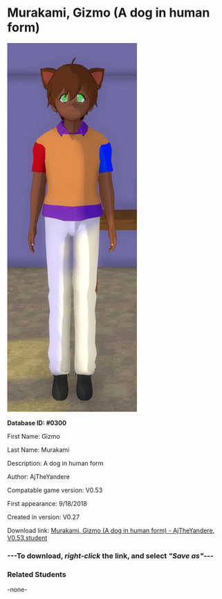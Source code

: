 # Murakami, Gizmo (A dog in human form)

<img src="../../Files/Images/Murakami, Gizmo (A dog in human form).png" title="Murakami, Gizmo (A dog in human form) - AjTheYandere, V0.53">

**Database ID: #0300**

First Name: Gizmo

Last Name: Murakami

Description: A dog in human form

Author: AjTheYandere

Compatable game version: V0.53

First appearance: 9/18/2018

Created in version: V0.27

Download link: <a href="https://raw.githubusercontent.com/Arbiter1223/Daigaku-Gurashi-Custom-Students/master/Files/Student%20Files/Murakami%2C%20Gizmo%20(A%20dog%20in%20human%20form)%20-%20AjTheYandere%2C%20V0.53.student">Murakami, Gizmo (A dog in human form) - AjTheYandere, V0.53.student</a>

### ---**To download, _right-click_ the link, and select _"Save as"_**---

### Related Students

-none-
